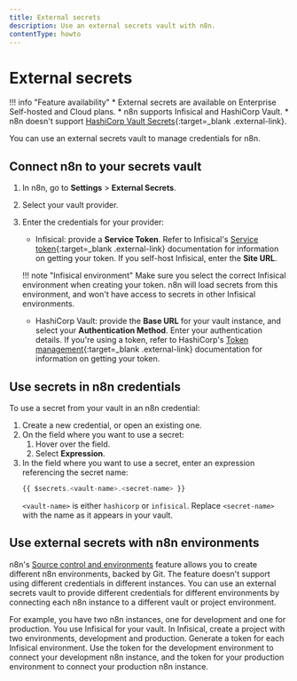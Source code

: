 ```yaml
---
title: External secrets
description: Use an external secrets vault with n8n.
contentType: howto
---
```


# External secrets

!!! info "Feature availability"
	* External secrets are available on Enterprise Self-hosted and Cloud plans.
	* n8n supports Infisical and HashiCorp Vault. 
	* n8n doesn't support [HashiCorp Vault Secrets](https://developer.hashicorp.com/hcp/docs/vault-secrets){:target=_blank .external-link}.

You can use an external secrets vault to manage credentials for n8n.

## Connect n8n to your secrets vault

1. In n8n, go to **Settings** > **External Secrets**.
1. Select your vault provider.
1. Enter the credentials for your provider:
	* Infisical: provide a **Service Token**. Refer to Infisical's [Service token](https://infisical.com/docs/documentation/platform/token){:target=_blank .external-link} documentation for information on getting your token. If you self-host Infisical, enter the **Site URL**.

	!!! note "Infisical environment"
		Make sure you select the correct Infisical environment when creating your token. n8n will load secrets from this environment, and won't have access to secrets in other Infisical environments.

	* HashiCorp Vault: provide the **Base URL** for your vault instance, and select your **Authentication Method**. Enter your authentication details. If you're using a token, refer to HashiCorp's [Token management](https://developer.hashicorp.com/vault/tutorials/tokens/token-management){:target=_blank .external-link} documentation for information on getting your token.


## Use secrets in n8n credentials

To use a secret from your vault in an n8n credential:

1. Create a new credential, or open an existing one.
1. On the field where you want to use a secret:
	1. Hover over the field.
	1. Select **Expression**.
1. In the field where you want to use a secret, enter an expression referencing the secret name:
	```js
	{{ $secrets.<vault-name>.<secret-name> }}
	```
	`<vault-name>` is either `hashicorp` or `infisical`. Replace `<secret-name>` with the name as it appears in your vault.

## Use external secrets with n8n environments

n8n's [Source control and environments](/source-control-environments/) feature allows you to create different n8n environments, backed by Git. The feature doesn't support using different credentials in different instances. You can use an external secrets vault to provide different credentials for different environments by connecting each n8n instance to a different vault or project environment.

For example, you have two n8n instances, one for development and one for production. You use Infisical for your vault. In Infisical, create a project with two environments, development and production. Generate a token for each Infisical environment. Use the token for the development environment to connect your development n8n instance, and the token for your production environment to connect your production n8n instance.
